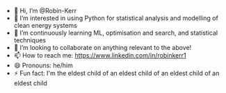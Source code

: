 - 👋 Hi, I’m @Robin-Kerr
- 👀 I’m interested in using Python for statistical analysis and modelling of clean energy systems
- 🌱 I’m continuously learning ML, optimisation and search, and statistical techniques
- 💞️ I’m looking to collaborate on anything relevant to the above!
- 📫 How to reach me: https://www.linkedin.com/in/robinkerr1
- 😄 Pronouns: he/him
- ⚡ Fun fact: I'm the eldest child of an eldest child of an eldest child of an eldest child

<!---
Robin-Kerr/Robin-Kerr is a ✨ special ✨ repository because its `README.md` (this file) appears on your GitHub profile.
You can click the Preview link to take a look at your changes.
--->
